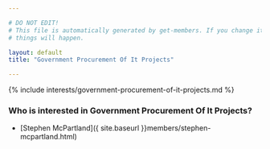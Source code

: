 ```yaml
---

# DO NOT EDIT!
# This file is automatically generated by get-members. If you change it, bad
# things will happen.

layout: default
title: "Government Procurement Of It Projects"

---
```


{% include interests/government-procurement-of-it-projects.md %}

### Who is interested in Government Procurement Of It Projects?


* [Stephen McPartland]({ site.baseurl }}members/stephen-mcpartland.html)
